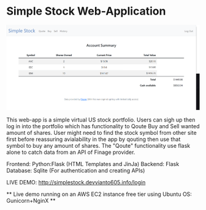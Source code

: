 # Simple Stock Web-Application
![alt text](ssscreenshot.png)

This web-app is a simple virtual US stock portfolio. Users can sigh up then log in into the portfolio which has functionality to Qoute Buy and Sell wanted amount of shares. User might need to find the stock symbol from other site first before reassuring avialability in the app by qouting then use that symbol to buy any amount of shares. The "Qoute" functionality use flask alone to catch data from an API of Finage provider.

Frontend: Python:Flask (HTML Templates and JinJa)
Backend: Flask
Database: Sqlite (For authentication and creating APIs)

LIVE DEMO: http://simplestock.devvianto605.info/login

** Live demo running on an AWS EC2 instance free tier using Ubuntu OS: Gunicorn+NginX **
